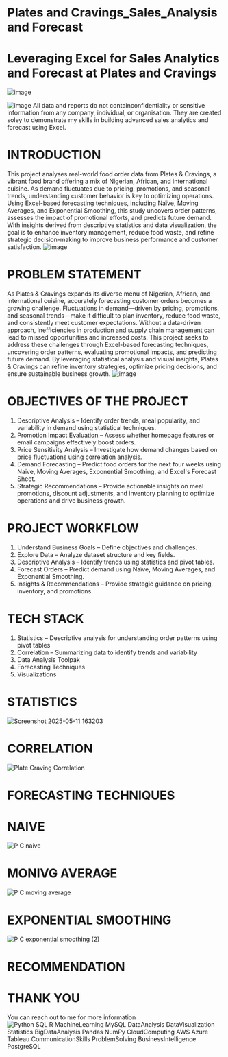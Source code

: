 # Plates and Cravings_Sales_Analysis and Forecast
# Leveraging Excel for Sales Analytics and Forecast at Plates and Cravings
![image](https://github.com/user-attachments/assets/517508f7-eaf7-466b-b26f-84cadefba3de)
 
![image](https://github.com/user-attachments/assets/cb134b9a-ffa0-4a3e-a9b9-2e626b96cc5f)
All data and reports do not containconfidentiality or sensitive information from any company, individual, or organisation. They are created soley to demonstrate my skills in building advanced sales analytics and forecast using Excel.

# INTRODUCTION
This project analyses real-world food order data from Plates & Cravings, a vibrant food brand offering a mix of Nigerian, African, and international cuisine. As demand fluctuates due to pricing, promotions, and seasonal trends, understanding customer behavior is key to optimizing operations. Using Excel-based forecasting techniques, including Naïve, Moving Averages, and Exponential Smoothing, this study uncovers order patterns, assesses the impact of promotional efforts, and predicts future demand. With insights derived from descriptive statistics and data visualization, the goal is to enhance inventory management, reduce food waste, and refine strategic decision-making to improve business performance and customer satisfaction.
![image](https://github.com/user-attachments/assets/9896741a-1296-41a3-85ab-d14afe1c915c)

# PROBLEM STATEMENT
As Plates & Cravings expands its diverse menu of Nigerian, African, and international cuisine, accurately forecasting customer orders becomes a growing challenge. Fluctuations in demand—driven by pricing, promotions, and seasonal trends—make it difficult to plan inventory, reduce food waste, and consistently meet customer expectations. Without a data-driven approach, inefficiencies in production and supply chain management can lead to missed opportunities and increased costs. This project seeks to address these challenges through Excel-based forecasting techniques, uncovering order patterns, evaluating promotional impacts, and predicting future demand. By leveraging statistical analysis and visual insights, Plates & Cravings can refine inventory strategies, optimize pricing decisions, and ensure sustainable business growth.
![image](https://github.com/user-attachments/assets/0a1078dd-0db9-483e-81d5-b3a0394ec954)

# OBJECTIVES OF THE PROJECT
1. Descriptive Analysis – Identify order trends, meal popularity, and variability in demand using statistical techniques.
2. Promotion Impact Evaluation – Assess whether homepage features or email campaigns effectively boost orders.
3. Price Sensitivity Analysis – Investigate how demand changes based on price fluctuations using correlation analysis.
4. Demand Forecasting – Predict food orders for the next four weeks using Naïve, Moving Averages, Exponential Smoothing, and Excel's Forecast Sheet.
5. Strategic Recommendations – Provide actionable insights on meal promotions, discount adjustments, and inventory planning to optimize operations and drive business growth.

# PROJECT WORKFLOW
1. Understand Business Goals – Define objectives and challenges.
2. Explore Data – Analyze dataset structure and key fields.
3. Descriptive Analysis – Identify trends using statistics and pivot tables.
4. Forecast Orders – Predict demand using Naïve, Moving Averages, and Exponential Smoothing.
5. Insights & Recommendations – Provide strategic guidance on pricing, inventory, and promotions.

# TECH STACK
1. Statistics – Descriptive analysis for understanding order patterns using pivot tables
2. Correlation – Summarizing data to identify trends and variability
3. Data Analysis Toolpak 
4. Forecasting Techniques 
5. Visualizations

# STATISTICS
![Screenshot 2025-05-11 163203](https://github.com/user-attachments/assets/76171468-4654-4fed-86c1-d231e23675fe)

# CORRELATION
![Plate Craving Correlation](https://github.com/user-attachments/assets/ad0c5195-7d66-43c5-872e-019c9153c42f)

# FORECASTING TECHNIQUES
# NAIVE
![P C naive](https://github.com/user-attachments/assets/5bb9cb00-36ed-4b01-9d80-ebf3f135bc8f)

# MONIVG AVERAGE
![P C moving average](https://github.com/user-attachments/assets/00a6fc62-3540-45e5-8fe8-f7384aadc7f3)

# EXPONENTIAL SMOOTHING
![P C exponential smoothing (2)](https://github.com/user-attachments/assets/c6b577df-e043-47bb-b9f7-83be84437f9f)

# RECOMMENDATION

# THANK YOU
You can reach out to me for more information
![Python SQL R MachineLearning MySQL DataAnalysis DataVisualization Statistics BigDataAnalysis Pandas NumPy CloudComputing AWS Azure Tableau CommunicationSkills ProblemSolving BusinessIntelligence PostgreSQL](https://github.com/user-attachments/assets/f569d63a-86e3-4512-a3e7-dc1d31897b2b)





